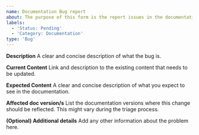 ```yaml
---
name: Documentation Bug report
about: The purpose of this form is the report issues in the documentation. For bugs in OpenNebula and the relevant documentation, report a bug [here](https://github.com/OpenNebula/one/issues/new?template=bug_report.md)
labels: 
  - 'Status: Pending'
  - 'Category: Documentation'
type: 'Bug'
---
```


**Description**
A clear and concise description of what the bug is.

**Current Content**
Link and description to the existing content that needs to be updated.

**Expected Content**
A clear and concise description of what you expect to see in the documentation.

**Affected doc version/s**
List the documentation versions where this change should be reflected. This might vary during the triage process.

**(Optional) Additional details**
Add any other information about the problem here.
